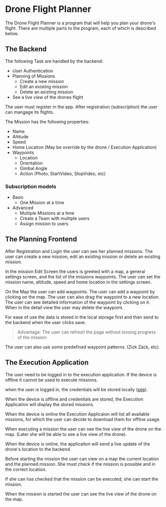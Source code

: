 # Drone Flight Planner

The Drone Flight Planner is a program that will help you plan your drone's flight. There are multiple parts to the program, each of which is described below.

## The Backend

The following Task are handled by the backend:

- User Authentication
- Planning of Missions
    - Create a new mission
    - Edit an existing mission
    - Delete an existing mission
- See a live view of the drones flight

The user must register in the app. After registration (subscription) the user can mangage its flights.


The Mission has the following properties:
- Name
- Altitude
- Speed
- Home Location (May be override by the drone / Execution Application)
- Waypoints
    - Location
    - Orientation
    - Gimbal Angle
    - Action (Photo, StartVideo, StopVideo, etc)

### Subscription models
- Basic
    - One Mission at a time
- Advanced
    - Multiple Missions at a time
    - Create a Team with multiple users
    - Assign mission to users

## The Planning Frontend
After Registration and Login the user can see her planned missions. The user can create a new mission, edit an existing mission or delete an existing mission.

In the mission Edit Screen the users is greeted with a map, a general settings screen, and the list of the missions waypoints. The user can set the mission name, altitude, speed and home location in the settings screen.

On the Map the user can add waypoints. The user can add a waypoint by clicking on the map. The user can also drag the waypoint to a new location. The user can see detailed information of the waypoint by clicking on it. When in the detail view the user may delete the waypoint.

For ease of use the data is stored in the local storage first and then send to the backend when the user clicks save.
> Advantage: The user can refresh the page without loosing progress of the mission.

The user can also use some predefined waypoint patterns. (Zick Zack, etc).

## The Execution Application

The user need to be logged in to the execution application. If the device is offline it cannot be used to execute missions.

when the user is logged in, the credentials will be stored locally ([see](https://pub.dev/packages/flutter_secure_storage#-installing-tab-)).

When the device is offline and credentials are stored, the Execution Application will display the stored missions. 

When the device is online the Execution Applicaion will list all available missions, for which the user can decide to download them for offline usage.

When executing a mission the user can see the live view of the drone on the map.
(Later she will be able to see a live view of the drone).

When the device is online, the applicaiton will send a live update of the drone's location to the backend.

Before starting the mission the user can view on a map the current location and the planned mission. She must check if the mission is possible and in the correct location. 

If she can has checked that the mission can be executed, she can start the mission.

When the mission is started the user can see the live view of the drone on the map.
